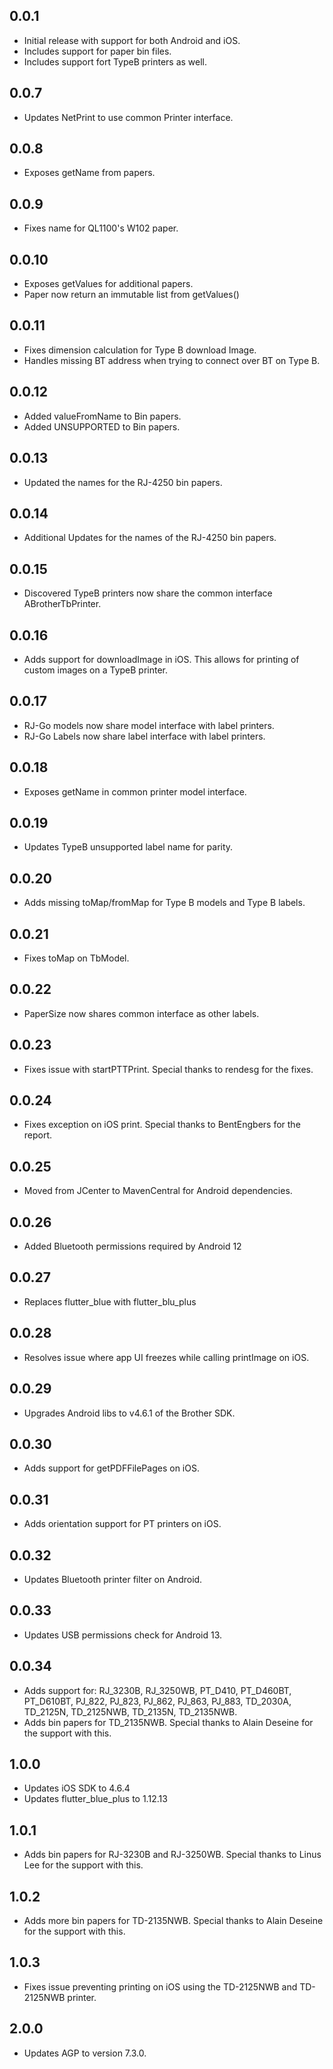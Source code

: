 ## 0.0.1
- Initial release with support for both Android and iOS.
- Includes support for paper bin files.
- Includes support fort TypeB printers as well.

## 0.0.7
- Updates NetPrint to use common Printer interface.

## 0.0.8
- Exposes getName from papers.

## 0.0.9
- Fixes name for QL1100's W102 paper.

## 0.0.10
- Exposes getValues for additional papers.
- Paper now return an immutable list from getValues()

## 0.0.11
- Fixes dimension calculation for Type B download Image.
- Handles missing BT address when trying to connect over BT on Type B.

## 0.0.12
- Added valueFromName to Bin papers.
- Added UNSUPPORTED to Bin papers.

## 0.0.13
- Updated the names for the RJ-4250 bin papers.

## 0.0.14
- Additional Updates for the names of the RJ-4250 bin papers.

## 0.0.15
- Discovered TypeB printers now share the common interface ABrotherTbPrinter.

## 0.0.16
- Adds support for downloadImage in iOS. This allows for printing of custom images on a TypeB printer.

## 0.0.17
- RJ-Go models now share model interface with label printers.
- RJ-Go Labels now share label interface with label printers.

## 0.0.18
- Exposes getName in common printer model interface.

## 0.0.19
- Updates TypeB unsupported label name for parity.

## 0.0.20
- Adds missing toMap/fromMap for Type B models and Type B labels.

## 0.0.21
- Fixes toMap on TbModel.

## 0.0.22
- PaperSize now shares common interface as other labels.

## 0.0.23
- Fixes issue with startPTTPrint. Special thanks to rendesg for the fixes.

## 0.0.24
- Fixes exception on iOS print. Special thanks to BentEngbers for the report.

## 0.0.25
- Moved from JCenter to MavenCentral for Android dependencies.

## 0.0.26
- Added Bluetooth permissions required by Android 12

## 0.0.27
- Replaces flutter_blue with flutter_blu_plus

## 0.0.28
- Resolves issue where app UI freezes while calling printImage on iOS.

## 0.0.29
- Upgrades Android libs to v4.6.1 of the Brother SDK.

## 0.0.30
- Adds support for getPDFFilePages on iOS.

## 0.0.31
- Adds orientation support for PT printers on iOS.

## 0.0.32
- Updates Bluetooth printer filter on Android.

## 0.0.33
- Updates USB permissions check for Android 13.

## 0.0.34
- Adds support for: RJ_3230B, RJ_3250WB, PT_D410, PT_D460BT, PT_D610BT, PJ_822, PJ_823, PJ_862, PJ_863, PJ_883, TD_2030A, TD_2125N, TD_2125NWB, TD_2135N, TD_2135NWB.
- Adds bin papers for TD_2135NWB. Special thanks to Alain Deseine for the support with this.

## 1.0.0
- Updates iOS SDK to 4.6.4
- Updates flutter_blue_plus to 1.12.13

## 1.0.1
- Adds bin papers for RJ-3230B and RJ-3250WB. Special thanks to Linus Lee for the support with this.

## 1.0.2
- Adds more bin papers for TD-2135NWB. Special thanks to Alain Deseine for the support with this.

## 1.0.3
- Fixes issue preventing printing on iOS using the TD-2125NWB and TD-2125NWB printer. 

## 2.0.0
- Updates AGP to version 7.3.0. 